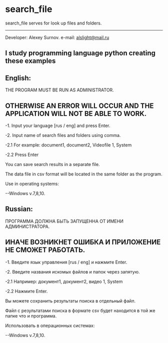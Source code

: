 # search_file
search_file serves for look up files and folders.

--------------------------------------------------------------------------
Developer: Alexey Surnov. e-mail: alslight@mail.ru

I study programming language python creating these examples
--------------------------------------------------------------------------

English:
--------------------------------------------------------------------------
THE PROGRAM MUST BE RUN AS ADMINISTRATOR.

OTHERWISE AN ERROR WILL OCCUR AND THE APPLICATION WILL NOT BE ABLE TO WORK.
--------------------------------------------------------------------------
-1. Input your language [rus / eng] and press Enter.

-2. Input name of search files and folders using comma.

-2.1 For example: document1, document2, Videofile 1, System

-2.2 Press Enter

You can save search results in a separate file.

The data file in csv format will be located in the same folder as the program.

Use in operating systems:  

--Windows v.7,8,10.

Russian:
--------------------------------------------------------------------------
ПРОГРАММА ДОЛЖНА БЫТЬ ЗАПУЩЕННА ОТ ИМЕНИ АДМИНИСТРАТОРА.

ИНАЧЕ ВОЗНИКНЕТ ОШИБКА И ПРИЛОЖЕНИЕ НЕ СМОЖЕТ РАБОТАТЬ.
--------------------------------------------------------------------------
-1. Введите язык управления [rus / eng] и нажмите Enter.

-2. Введите названия искомых файлов и папок через запятую.

-2.1 Например: документ1, документ2, видео 1, System

-2.2 Нажмите Enter.

Вы можете сохранить результаты поиска в отдельный файл.

Файл с результатами поиска в формате csv будет находится в той же папке что и программа.

Использовать в операционных системаx:

--Windows v.7,8,10.
